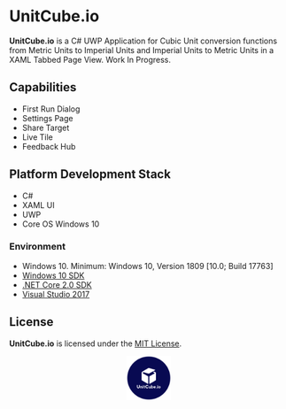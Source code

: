 # UnitCube.io
**UnitCube.io** is a C# UWP Application for Cubic Unit conversion functions from Metric Units to Imperial Units and Imperial Units to Metric Units in a XAML Tabbed Page View. Work In Progress.

## Capabilities
* First Run Dialog
* Settings Page
* Share Target
* Live Tile
* Feedback Hub

## Platform Development Stack
* C#
* XAML UI
* UWP
* Core OS Windows 10

### Environment
- Windows 10. Minimum: Windows 10, Version 1809 [10.0; Build 17763]
- [Windows 10 SDK](https://developer.microsoft.com/windows/downloads/windows-10-sdk)
- [.NET Core 2.0 SDK](https://www.microsoft.com/net/core)
- [Visual Studio 2017](https://visualstudio.microsoft.com/downloads/)

## License
**UnitCube.io** is licensed under the [MIT License](/LICENSE).
<p align="center">
  <img width="80" height="80" src=icon.png>
</p>
